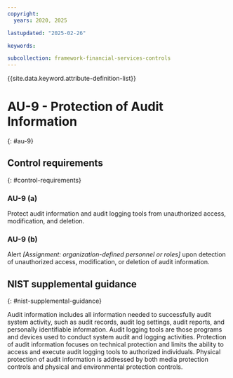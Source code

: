 ```yaml
---
copyright:
  years: 2020, 2025

lastupdated: "2025-02-26"

keywords:

subcollection: framework-financial-services-controls
---
```


{{site.data.keyword.attribute-definition-list}}

# AU-9 - Protection of Audit Information
{: #au-9}

## Control requirements
{: #control-requirements}



### AU-9 (a)


Protect audit information and audit logging tools from unauthorized access, modification, and deletion.


### AU-9 (b)


Alert _[Assignment: organization-defined personnel or roles]_ upon detection of unauthorized access, modification, or deletion of audit information.












## NIST supplemental guidance
{: #nist-supplemental-guidance}

Audit information includes all information needed to successfully audit system activity, such as audit records, audit log settings, audit reports, and personally identifiable information. Audit logging tools are those programs and devices used to conduct system audit and logging activities. Protection of audit information focuses on technical protection and limits the ability to access and execute audit logging tools to authorized individuals. Physical protection of audit information is addressed by both media protection controls and physical and environmental protection controls.
